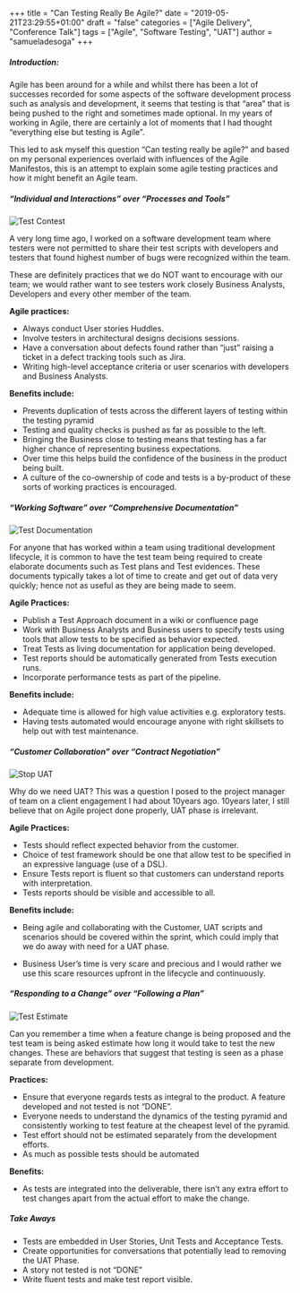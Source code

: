 +++
title = "Can Testing Really Be Agile?"
date = "2019-05-21T23:29:55+01:00"
draft = "false"
categories = ["Agile Delivery", "Conference Talk"]
tags = ["Agile", "Software Testing", "UAT"]
author =  "samueladesoga"
+++


##### Introduction:
Agile has been around for a while and whilst there has been a lot of successes recorded for some aspects of the software development process such as analysis and development, it seems that testing is that “area” that is being pushed to the right and sometimes made optional. In my years of working in Agile, there are certainly a lot of moments that I had thought “everything else but testing is Agile”.

This led to ask myself this question “Can testing really be agile?” and based on my personal experiences overlaid with influences of the Agile Manifestos, this is an attempt to explain some agile testing practices and how it might benefit an Agile team.


##### “Individual and Interactions” over “Processes and Tools”

![Test Contest](https://samadesoga.me/images/blog/test-contest.jpg#center)

A very long time ago, I worked on a software development team where testers were not permitted to share their test scripts with developers and testers that found highest number of bugs were recognized within the team. 

These are definitely practices that we do NOT want to encourage with our team; we would rather want to see testers work closely Business Analysts, Developers and every other member of the team.  

**Agile practices:**

- Always conduct User stories Huddles.
- Involve testers in architectural designs decisions sessions.
- Have a conversation about defects found rather than “just” raising a ticket in a defect tracking tools such as Jira.
- Writing high-level acceptance criteria or user scenarios with developers and Business Analysts.

**Benefits include:**

- Prevents duplication of tests across the different layers of testing within the testing pyramid
- Testing and quality checks is pushed as far as possible to the left.
- Bringing the Business close to testing means that testing has a far higher chance of representing business expectations.
- Over time this helps build the confidence of the business in the product being built.
- A culture of the co-ownership of code and tests is a by-product of these sorts of working practices is encouraged.

##### “Working Software” over “Comprehensive Documentation”

![Test Documentation](https://samadesoga.me/images/blog/test-documentation.jpg#center)

For anyone that has worked within a team using traditional development lifecycle, it is common to have the test team being required to create elaborate documents such as Test plans and Test evidences. These documents typically takes a lot of time to create and get out of data very quickly; hence not as useful as they are being made to seem.

**Agile Practices:**

- Publish a Test Approach document in a wiki or confluence page
- Work with Business Analysts and Business users to specify tests using tools that allow tests to be specified as behavior expected.
- Treat Tests as living documentation for application being developed.
- Test reports should be automatically generated from Tests execution runs.
- Incorporate performance tests as part of the pipeline.
 
**Benefits include:**

- Adequate time is allowed for high value activities e.g. exploratory tests.
- Having tests automated would encourage anyone with right skillsets to help out with test maintenance.

##### “Customer Collaboration” over “Contract Negotiation”

![Stop UAT](https://samadesoga.me/images/blog/stop-uat.jpg#center)

Why do we need UAT? This was a question I posed to the project manager of team on a client engagement I had about 10years ago. 10years later, I still believe that on Agile project done properly, UAT phase is irrelevant.

**Agile Practices:**

- Tests should reflect expected behavior from the customer.
- Choice of test framework should be one that allow test to be specified in an expressive language (use of a DSL).
- Ensure Tests report is fluent so that customers can understand reports with interpretation.
- Tests reports should be visible and accessible to all.

**Benefits include:**

- Being agile and collaborating with the Customer, UAT scripts and scenarios should be covered within the sprint, which could imply that we do away with need for a UAT phase.

- Business User’s time is very scare and precious and I would rather we use this scare resources upfront in the lifecycle and continuously.

##### “Responding to a Change” over “Following a Plan”

![Test Estimate](https://samadesoga.me/images/blog/test-estimate.jpg#center)

Can you remember a time when a feature change is being proposed and the test team is being asked estimate how long it would take to test the new changes. These are behaviors that suggest that testing is seen as a phase separate from development.


**Practices:**

- Ensure that everyone regards tests as integral to the product. A feature developed and not tested is not “DONE”.
- Everyone needs to understand the dynamics of the testing pyramid and consistently working to test feature at the cheapest level of the pyramid.
- Test effort should not be estimated separately from the development efforts.
- As much as possible tests should be automated

**Benefits:**

- As tests are integrated into the deliverable, there isn’t any extra effort to test changes apart from the actual effort to make the change.


##### Take Aways

- Tests are embedded in User Stories, Unit Tests and Acceptance Tests.
- Create opportunities for conversations that potentially lead to removing the UAT Phase.
- A story not tested is not “DONE”
- Write fluent tests and make test report visible.


